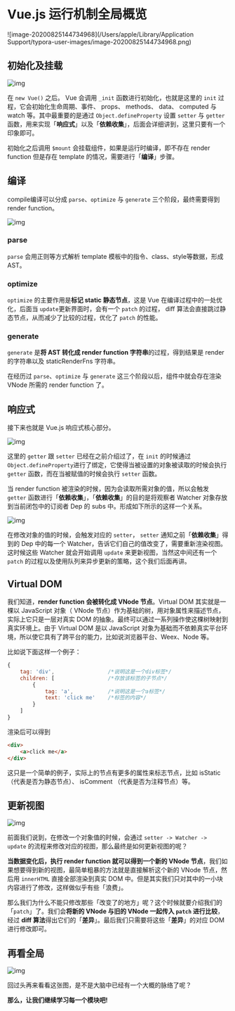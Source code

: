 # Vue.js 运行机制全局概览

![image-20200825144734968](/Users/apple/Library/Application Support/typora-user-images/image-20200825144734968.png)

## 初始化及挂载



![img](https://user-gold-cdn.xitu.io/2017/12/19/1606e8abbababbe6?imageView2/0/w/1280/h/960/ignore-error/1)



在 `new Vue()` 之后。 Vue 会调用 `_init` 函数进行初始化，也就是这里的 `init` 过程，它会初始化生命周期、事件、 props、 methods、 data、 computed 与 watch 等。其中最重要的是通过 `Object.defineProperty` 设置 `setter` 与 `getter` 函数，用来实现「**响应式**」以及「**依赖收集**」，后面会详细讲到，这里只要有一个印象即可。

初始化之后调用 `$mount` 会挂载组件，如果是运行时编译，即不存在 render function 但是存在 template 的情况，需要进行「**编译**」步骤。

## 编译

compile编译可以分成 `parse`、`optimize` 与 `generate` 三个阶段，最终需要得到 render function。



![img](https://user-gold-cdn.xitu.io/2017/12/19/1606ec3d306ab28f?imageView2/0/w/1280/h/960/ignore-error/1)



### parse

`parse` 会用正则等方式解析 template 模板中的指令、class、style等数据，形成AST。

### optimize

`optimize` 的主要作用是**标记 static 静态节点**，这是 Vue 在编译过程中的一处优化，后面当 `update`更新界面时，会有一个 `patch` 的过程， diff 算法会直接跳过静态节点，从而减少了比较的过程，优化了 `patch` 的性能。

### generate

`generate` 是**将 AST 转化成 render function 字符串**的过程，得到结果是 render 的字符串以及 staticRenderFns 字符串。

在经历过 `parse`、`optimize` 与 `generate` 这三个阶段以后，组件中就会存在渲染 VNode 所需的 render function 了。

## 响应式

接下来也就是 Vue.js 响应式核心部分。



![img](https://user-gold-cdn.xitu.io/2017/12/19/1606edad5ca9e23d?imageView2/0/w/1280/h/960/ignore-error/1)



这里的 `getter` 跟 `setter` 已经在之前介绍过了，在 `init` 的时候通过 `Object.defineProperty`进行了绑定，它使得当被设置的对象被读取的时候会执行 `getter` 函数，而在当被赋值的时候会执行 `setter` 函数。

当 render function 被渲染的时候，因为会读取所需对象的值，所以会触发 `getter` 函数进行「**依赖收集**」，「**依赖收集**」的目的是将观察者 Watcher 对象存放到当前闭包中的订阅者 Dep 的 subs 中。形成如下所示的这样一个关系。



![img](https://user-gold-cdn.xitu.io/2017/12/21/160770b2a77e084e?imageView2/0/w/1280/h/960/ignore-error/1)



在修改对象的值的时候，会触发对应的 `setter`， `setter` 通知之前「**依赖收集**」得到的 Dep 中的每一个 Watcher，告诉它们自己的值改变了，需要重新渲染视图。这时候这些 Watcher 就会开始调用 `update` 来更新视图，当然这中间还有一个 `patch` 的过程以及使用队列来异步更新的策略，这个我们后面再讲。

## Virtual DOM

我们知道，**render function 会被转化成 VNode 节点**。Virtual DOM 其实就是一棵以 JavaScript 对象（ VNode 节点）作为基础的树，用对象属性来描述节点，实际上它只是一层对真实 DOM 的抽象。最终可以通过一系列操作使这棵树映射到真实环境上。由于 Virtual DOM 是以 JavaScript 对象为基础而不依赖真实平台环境，所以使它具有了跨平台的能力，比如说浏览器平台、Weex、Node 等。

比如说下面这样一个例子：

```javascript
{
    tag: 'div',                 /*说明这是一个div标签*/
    children: [                 /*存放该标签的子节点*/
        {
            tag: 'a',           /*说明这是一个a标签*/
            text: 'click me'    /*标签的内容*/
        }
    ]
}
```

渲染后可以得到

```html
<div>
    <a>click me</a>
</div>
```

这只是一个简单的例子，实际上的节点有更多的属性来标志节点，比如 isStatic （代表是否为静态节点）、 isComment （代表是否为注释节点）等。

## 更新视图



![img](https://user-gold-cdn.xitu.io/2017/12/21/1607715c316d4922?imageView2/0/w/1280/h/960/ignore-error/1)



前面我们说到，在修改一个对象值的时候，会通过 `setter -> Watcher -> update` 的流程来修改对应的视图，那么最终是如何更新视图的呢？

**当数据变化后，执行 render function 就可以得到一个新的 VNode 节点**，我们如果想要得到新的视图，最简单粗暴的方法就是直接解析这个新的 VNode 节点，然后用 `innerHTML` 直接全部渲染到真实 DOM 中。但是其实我们只对其中的一小块内容进行了修改，这样做似乎有些「浪费」。

那么我们为什么不能只修改那些「改变了的地方」呢？这个时候就要介绍我们的「`patch`」了。我们会**将新的 VNode 与旧的 VNode 一起传入 `patch` 进行比较**，经过 **diff 算法**得出它们的「**差异**」。最后我们只需要将这些「**差异**」的对应 DOM 进行修改即可。

## 再看全局



![img](https://user-gold-cdn.xitu.io/2017/12/19/1606e7eaa2a664e8?imageView2/0/w/1280/h/960/ignore-error/1)



回过头再来看看这张图，是不是大脑中已经有一个大概的脉络了呢？

**那么，让我们继续学习每一个模块吧!**